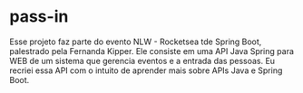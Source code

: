 # pass-in
Esse projeto faz parte do evento NLW - Rocketsea tde Spring Boot, palestrado pela Fernanda Kipper. Ele consiste em uma API Java Spring para WEB de um sistema que gerencia eventos e a entrada das pessoas. Eu recriei essa API com o intuito de aprender mais sobre APIs Java e Spring Boot.
